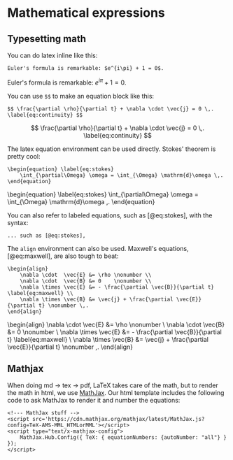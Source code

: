 Mathematical expressions
===============================================================================

<!-- PAGETOC -->

Typesetting math
-------------------------------------------------------------------------------

You can do latex inline like this:

    Euler's formula is remarkable: $e^{i\pi} + 1 = 0$.

Euler's formula is remarkable: $e^{i\pi} + 1 = 0$.

You can use `$$` to make an equation block like this:

    $$ \frac{\partial \rho}{\partial t} + \nabla \cdot \vec{j} = 0 \,. \label{eq:continuity} $$

$$ \frac{\partial \rho}{\partial t} + \nabla \cdot \vec{j} = 0 \,. \label{eq:continuity} $$

The latex equation environment can be used directly.
Stokes' theorem is pretty cool:

    \begin{equation} \label{eq:stokes}
        \int_{\partial\Omega} \omega = \int_{\Omega} \mathrm{d}\omega \,.
    \end{equation}

\begin{equation} \label{eq:stokes}
    \int_{\partial\Omega} \omega = \int_{\Omega} \mathrm{d}\omega \,.
\end{equation}

You can also refer to labeled equations, such as [@eq:stokes],
with the syntax:

    ... such as [@eq:stokes],

The `align` environment can also be used.
Maxwell's equations, [@eq:maxwell], are also tough to beat:

    \begin{align}
        \nabla \cdot  \vec{E} &= \rho \nonumber \\
        \nabla \cdot  \vec{B} &= 0    \nonumber \\
        \nabla \times \vec{E} &= - \frac{\partial \vec{B}}{\partial t} \label{eq:maxwell} \\
        \nabla \times \vec{B} &= \vec{j} + \frac{\partial \vec{E}}{\partial t} \nonumber \,.
    \end{align}

\begin{align}
    \nabla \cdot  \vec{E} &= \rho \nonumber \\
    \nabla \cdot  \vec{B} &= 0    \nonumber \\
    \nabla \times \vec{E} &= - \frac{\partial \vec{B}}{\partial t} \label{eq:maxwell} \\
    \nabla \times \vec{B} &= \vec{j} + \frac{\partial \vec{E}}{\partial t} \nonumber \,.
\end{align}


Mathjax
-------------------------------------------------------------------------------

When doing md $\rightarrow$ tex $\rightarrow$ pdf, LaTeX takes care of the math,
but to render the math in html, we use [MathJax](https://www.mathjax.org/).
Our html template includes the following code
to ask MathJax to render it and number the equations:

    <!--- MathJax stuff -->
    <script src='https://cdn.mathjax.org/mathjax/latest/MathJax.js?config=TeX-AMS-MML_HTMLorMML'></script>
    <script type="text/x-mathjax-config">
        MathJax.Hub.Config({ TeX: { equationNumbers: {autoNumber: "all"} } });
    </script>



